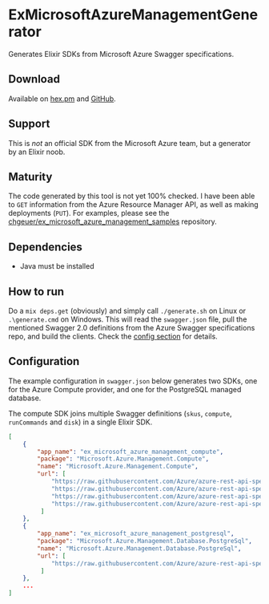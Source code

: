# ExMicrosoftAzureManagementGenerator

Generates Elixir SDKs from Microsoft Azure Swagger specifications. 

## Download

Available on [hex.pm](https://hex.pm/packages/ex_microsoft_azure_management_generator) and [GitHub](https://github.com/chgeuer/ex_microsoft_azure_management_generator).

## Support

This is *not* an official SDK from the Microsoft Azure team, but a generator by an Elixir noob. 

## Maturity

The code generated by this tool is not yet 100% checked. I have been able to `GET` information from the Azure Resource Manager API, as well as making deployments (`PUT`). For examples, please see the [chgeuer/ex_microsoft_azure_management_samples](https://github.com/chgeuer/ex_microsoft_azure_management_samples) repository. 

## Dependencies

- Java must be installed

## How to run

Do a `mix deps.get`  (obviously) and simply call `./generate.sh` on Linux or `.\generate.cmd` on Windows. This will read the `swagger.json` file, pull the mentioned Swagger 2.0 definitions from the Azure Swagger specifications repo, and build the clients. Check the [config section](#configuration) for details. 

## Configuration

The example configuration in `swagger.json` below generates two SDKs, one for the Azure Compute provider, and one for the PostgreSQL managed database. 

The compute SDK joins multiple Swagger definitions (`skus`, `compute`, `runCommands` and `disk`) in a single Elixir SDK. 

```json
[
    { 
        "app_name": "ex_microsoft_azure_management_compute",
        "package": "Microsoft.Azure.Management.Compute", 
        "name": "Microsoft.Azure.Management.Compute", 
        "url": [
            "https://raw.githubusercontent.com/Azure/azure-rest-api-specs/master/specification/compute/resource-manager/Microsoft.Compute/stable/2017-09-01/skus.json",
            "https://raw.githubusercontent.com/Azure/azure-rest-api-specs/master/specification/compute/resource-manager/Microsoft.Compute/stable/2017-12-01/compute.json",
            "https://raw.githubusercontent.com/Azure/azure-rest-api-specs/master/specification/compute/resource-manager/Microsoft.Compute/stable/2017-12-01/runCommands.json",
            "https://raw.githubusercontent.com/Azure/azure-rest-api-specs/master/specification/compute/resource-manager/Microsoft.Compute/stable/2018-04-01/disk.json"
         ]
    },
    { 
        "app_name": "ex_microsoft_azure_management_postgresql",
        "package": "Microsoft.Azure.Management.Database.PostgreSql", 
        "name": "Microsoft.Azure.Management.Database.PostgreSql", 
        "url": [ 
            "https://raw.githubusercontent.com/Azure/azure-rest-api-specs/master/specification/postgresql/resource-manager/Microsoft.DBforPostgreSQL/stable/2017-12-01/postgresql.json"
         ]
    },
    ...
]
```
